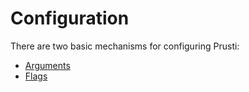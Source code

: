 # Configuration

There are two basic mechanisms for configuring Prusti:

 - [Arguments](arguments.md)
 - [Flags](flags.md)
